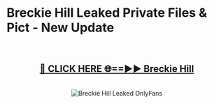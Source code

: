 # Breckie Hill Leaked Private Files & Pict - New Update
<br>
<div align="center">
<h2><a href="https://mediafilles.blogspot.com/?title=Breckie_Hill" rel="nofollow">🔴 CLICK HERE 🌐==►► Breckie Hill</a></h2>
<br>
<a href="https://mediafilles.blogspot.com/?title=Breckie_Hill" rel="nofollow" data-target="animated-image.originalLink"><img src="https://i.ibb.co.com/WyWwxjT/player-gif2.gif" alt="Breckie Hill Leaked OnlyFans" style="max-width: 100%; display: inline-block;" data-target="animated-image.originalImage"></a>
</div>
<br>